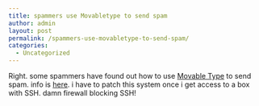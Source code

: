 ```yaml
---
title: spammers use Movabletype to send spam
author: admin
layout: post
permalink: /spammers-use-movabletype-to-send-spam/
categories:
  - Uncategorized
---
```

Right. some spammers have found out how to use [Movable Type][1] to send spam. info is [here][2]. i have to patch this system once i get access to a box with SSH. damn firewall blocking SSH!

 [1]: http://www.movabletype.org
 [2]: http://www.jayallen.org/comment_spam/2003/11/spamming_via_mt